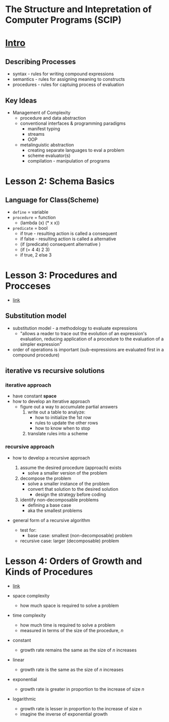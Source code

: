 # The Structure and Intepretation of Computer Programs (SCIP)


# [Intro](https://www.youtube.com/watch?v=FIUJd_ZFmGo)
## Describing Processes
* syntax      - rules for writing compound expressions
* semantics   - rules for assigning meaning to constructs
* procedures  - rules for captuing process of evaluation


## Key Ideas
* Management of Complexity
  - procedure and data abstraction
  - conventional interfaces & programming paradigms
    * manifest typing
    * streams
    * OOP
  - metalinguistic abstraction
    * creating separate languages to eval a problem
    * scheme evaluator(s)
    * compilation - manipulation of programs


# Lesson 2: Schema Basics
## Language for Class(Scheme)
* `define`    = variable
* `procedure` = function
  - (lambda (x) (* x x))
* `predicate` = bool
  * if true - resulting action is called a consequent
  * if false - resulting action is called a alternative
  - (if (predicate) consequent alternative )
  - (if (= 4 4) 2 3)
  -  if true, 2 else 3


# Lesson 3: Procedures and Procceses
* [link](https://www.youtube.com/watch?v=Yj1fm4PVQPM&list=PL7BcsI5ueSNFPCEisbaoQ0kXIDX9rR5FF&index=3)
## Substitution model
* substitution model - a methodology to evaluate expressions
  * "allows a reader to trace out the evolution of an expression's evaluation, reducing application of a procedure to the evaluation of a simpler expression"
* order of operations is important (sub-expressions are evaluated first in a compound procedure)


## iterative vs recursive solutions
### iterative approach
* have constant **space**
* how to develop an iterative approach
  - figure out a way to accumulate partial answers
    1. write out a table to analyze:
        - how to initialize the 1st row
        - rules to update the other rows
        - how to know when to stop
    2. translate rules into a scheme

### recursive approach
* how to develop a recursive approach
  1. assume the desired procedure (approach) exists
      - solve a smaller version of the problem
  2. decompose the problem
      - solve a smaller instance of the problem
      - convert that solution to the desired solution
        - design the strategy before coding
  3. identify non-decomposable problems
      - defining a base case
      - aka the smallest problems

* general form of a recursive algorithm
  * test for:
    * base case: smallest (non-decomposable) problem
  * recursive case: larger (decomposable) problem



# Lesson 4: Orders of Growth and Kinds of Procedures
* [link](https://www.youtube.com/watch?v=WYWP7CoPCFg&list=PL7BcsI5ueSNFPCEisbaoQ0kXIDX9rR5FF&index=4)

* space complexity
  - how much space is required to solve a problem
* time complexity
  - how much time is required to solve a problem
  - measured in terms of the size of the procedure, _n_

* constant
  - growth rate remains the same as the size of _n_ increases
* linear
  - growth rate is the same as the size of _n_ increases
* exponential
  - growth rate is greater in proportion to the increase of size _n_
* logarithmic
  - growth rate is lesser in proportion to the increase of size _n_
  - imagine the inverse of exponential growth


